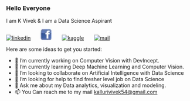 ### Hello Everyone

I am K Vivek & I am a Data Science Aspirant

[![linkedin](https://github.com/arpit-dwivedi/arpit-dwivedi.github.io/blob/master/assets/img/Webp.net-resizeimage.png)](https://www.linkedin.com/in/kalluri-vivek-073968114/)&nbsp;&nbsp;&nbsp;&nbsp;&nbsp;&nbsp;&nbsp;[![facebook](https://github.com/kankipatipavan/Logos/blob/main/Logos/Images/Facebook%20Logo.jpg)](https://www.facebook.com/vivek.rebel.315)&nbsp;&nbsp;&nbsp;&nbsp;&nbsp;&nbsp;&nbsp;[![kaggle](https://github.com/arpit-dwivedi/arpit-dwivedi/blob/master/kaggle.png)](https://www.kaggle.com/vivekvicky054)&nbsp;&nbsp;&nbsp;&nbsp;&nbsp;&nbsp;&nbsp;[![mail](https://github.com/arpit-dwivedi/arpit-dwivedi/blob/master/m1.png)](mailto:kallurivivek54@gmail.com)

Here are some ideas to get you started:

- 🔭 I’m currently working on Computer Vision with DevIncept.
- 🌱 I’m currently learning Deep Machine Learning and Computer Vision.
- 👯 I’m looking to collaborate on Artificial Intelligence with Data Science
- 🤔 I’m looking for help to find fresher level job on Data Science
- 💬 Ask me about my Data analytics, visualization and modeling.
- 📫 You Can reach me to my mail [kallurivivek54@gmail.com](mailto:kallurivivek54@gmail.com)
